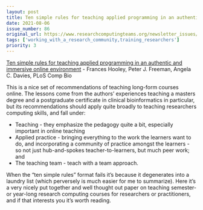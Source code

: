 ```yaml
---
layout: post
title: Ten simple rules for teaching applied programming in an authentic and immersive online environment - Frances Hooley, Peter J. Freeman, Angela C. Davies, PLoS Comp Bio
date: 2021-08-06
issue_number: 86
original_url: https://www.researchcomputingteams.org/newsletter_issues/0086
tags: ['working_with_a_research_community,training_researchers']
priority: 3
---
```


<!-- markdownlint-disable MD033 -->
<!-- markdownlint-disable MD041 -->
<!-- markdownlint-disable MD049 -->

[Ten simple rules for teaching applied programming in an authentic and immersive online environment](https://journals.plos.org/ploscompbiol/article?id=10.1371%2Fjournal.pcbi.1009184) - Frances Hooley, Peter J. Freeman, Angela C. Davies, PLoS Comp Bio

This is a nice set of recommendations of teaching long-form courses online.  The lessons come from the authors’ experiences teaching a masters degree and a postgraduate certificate in clinical bioinformatics in particular, but its recommendations should apply quite broadly to teaching researchers computing skills, and fall under:

- Teaching - they emphasize the pedagogy quite a bit, especially important in online teaching
- Applied practice - bringing everything to the work the learners want to do, and incorporating a community of practice amongst the learners - so not just hub-and-spokes teacher-to-learners, but much peer work; and
- The teaching team - teach with a team approach.

When the “ten simple rules” format fails it’s because it degenerates into a laundry list (which perversely is much easier for me to summarize).  Here it’s a very nicely put together and well thought out paper on teaching semester- or year-long research computing courses for researchers or practitioners, and if that interests you it’s worth reading.
